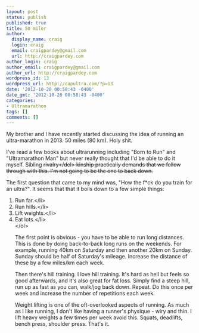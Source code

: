 ```yaml
---
layout: post
status: publish
published: true
title: 50 miler
author:
  display_name: craig
  login: craig
  email: craigpardey@gmail.com
  url: http://craigpardey.com
author_login: craig
author_email: craigpardey@gmail.com
author_url: http://craigpardey.com
wordpress_id: 13
wordpress_url: http://capultra.com/?p=13
date: '2012-10-20 00:58:43 -0400'
date_gmt: '2012-10-20 00:58:43 -0400'
categories:
- Ultramarathon
tags: []
comments: []
---
```

<p>My brother and I have recently started discussing the idea of running an ultra-marathon in 2013.  50 miles (80 km). Holy shit.</p>
<p>I've read a few books about ultrarunning including "Born to Run" and "Ultramarathon Man" but never really thought that I'd be able to do it myself.  Sibling <del>rivalry<&#47;del> kinship practically demands that we follow through with this. I'm not going to be the one to back down.</p>
<p>The first question that came to my mind was, "How the f*ck do you train for an ultra?".  It seems that that it boils down to a few simple things:</p>
<ol>
<li>Run far.<&#47;li>
<li>Run hills.<&#47;li>
<li>Lift weights.<&#47;li>
<li>Eat lots.<&#47;li><br />
<&#47;ol></p>
<p>The first point is obvious - you have to be able to run long distances.  This is done by doing back-to-back long runs on the weekends.  For example, running 40km on Saturday and then another 20km on Sunday.  Sunday should be half of Saturday's mileage.  Increase the distance of these by a few miles&#47;km each week.</p>
<p>Then there's hill training. I love hill training.  It's hard as hell but feels so good afterwards, and it's also great for fat loss.  Simply find a steep hill, run up as fast as you can, walk&#47;jog back down. Repeat.  Do this once per week and increase the number of repetitions each week.</p>
<p>Weight lifting is one of the oft-overlooked aspects of running.  As much as I like running, I don't like having a runner's physique - wiry and thin.  I lift heavy weights a few times per week avoid this.  Squats, deadlifts, bench press, shoulder press. That's it.</p>
